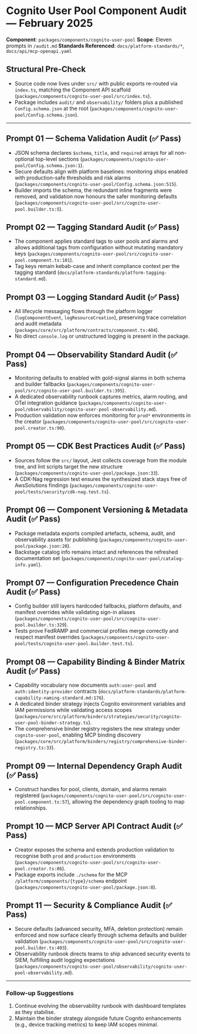 # Cognito User Pool Component Audit — February 2025

**Component**: `packages/components/cognito-user-pool`
**Scope**: Eleven prompts in `/audit.md`
**Standards Referenced**: `docs/platform-standards/*`, `docs/api/mcp-openapi.yaml`

## Structural Pre-Check

- Source code now lives under `src/` with public exports re-routed via `index.ts`, matching the Component API scaffold (`packages/components/cognito-user-pool/src/index.ts`).
- Package includes `audit/` and `observability/` folders plus a published `Config.schema.json` at the root (`packages/components/cognito-user-pool/Config.schema.json`).

---

## Prompt 01 — Schema Validation Audit **(✅ Pass)**
- JSON schema declares `$schema`, `title`, and `required` arrays for all non-optional top-level sections (`packages/components/cognito-user-pool/Config.schema.json:1`).
- Secure defaults align with platform baselines: monitoring ships enabled with production-safe thresholds and risk alarms (`packages/components/cognito-user-pool/Config.schema.json:515`).
- Builder imports the schema, the redundant inline fragments were removed, and validation now honours the safer monitoring defaults (`packages/components/cognito-user-pool/src/cognito-user-pool.builder.ts:5`).

## Prompt 02 — Tagging Standard Audit **(✅ Pass)**
- The component applies standard tags to user pools and alarms and allows additional tags from configuration without mutating mandatory keys (`packages/components/cognito-user-pool/src/cognito-user-pool.component.ts:101`).
- Tag keys remain kebab-case and inherit compliance context per the tagging standard (`docs/platform-standards/platform-tagging-standard.md`).

## Prompt 03 — Logging Standard Audit **(✅ Pass)**
- All lifecycle messaging flows through the platform logger (`logComponentEvent`, `logResourceCreation`), preserving trace correlation and audit metadata (`packages/core/src/platform/contracts/component.ts:404`).
- No direct `console.log` or unstructured logging is present in the package.

## Prompt 04 — Observability Standard Audit **(✅ Pass)**
- Monitoring defaults to enabled with gold-signal alarms in both schema and builder fallbacks (`packages/components/cognito-user-pool/src/cognito-user-pool.builder.ts:395`).
- A dedicated observability runbook captures metrics, alarm routing, and OTel integration guidance (`packages/components/cognito-user-pool/observability/cognito-user-pool-observability.md`).
- Production validation now enforces monitoring for `prod*` environments in the creator (`packages/components/cognito-user-pool/src/cognito-user-pool.creator.ts:90`).

## Prompt 05 — CDK Best Practices Audit **(✅ Pass)**
- Sources follow the `src/` layout, Jest collects coverage from the module tree, and lint scripts target the new structure (`packages/components/cognito-user-pool/package.json:33`).
- A CDK-Nag regression test ensures the synthesized stack stays free of AwsSolutions findings (`packages/components/cognito-user-pool/tests/security/cdk-nag.test.ts`).

## Prompt 06 — Component Versioning & Metadata Audit **(✅ Pass)**
- Package metadata exports compiled artefacts, schema, audit, and observability assets for publishing (`packages/components/cognito-user-pool/package.json:20`).
- Backstage catalog info remains intact and references the refreshed documentation set (`packages/components/cognito-user-pool/catalog-info.yaml`).

## Prompt 07 — Configuration Precedence Chain Audit **(✅ Pass)**
- Config builder still layers hardcoded fallbacks, platform defaults, and manifest overrides while validating sign-in aliases (`packages/components/cognito-user-pool/src/cognito-user-pool.builder.ts:329`).
- Tests prove FedRAMP and commercial profiles merge correctly and respect manifest overrides (`packages/components/cognito-user-pool/tests/cognito-user-pool.builder.test.ts`).

## Prompt 08 — Capability Binding & Binder Matrix Audit **(✅ Pass)**
- Capability vocabulary now documents `auth:user-pool` and `auth:identity-provider` contracts (`docs/platform-standards/platform-capability-naming-standard.md:176`).
- A dedicated binder strategy injects Cognito environment variables and IAM permissions while validating access scopes (`packages/core/src/platform/binders/strategies/security/cognito-user-pool-binder-strategy.ts`).
- The comprehensive binder registry registers the new strategy under `cognito-user-pool`, enabling MCP binding discovery (`packages/core/src/platform/binders/registry/comprehensive-binder-registry.ts:33`).

## Prompt 09 — Internal Dependency Graph Audit **(✅ Pass)**
- Construct handles for pool, clients, domain, and alarms remain registered (`packages/components/cognito-user-pool/src/cognito-user-pool.component.ts:57`), allowing the dependency graph tooling to map relationships.

## Prompt 10 — MCP Server API Contract Audit **(✅ Pass)**
- Creator exposes the schema and extends production validation to recognise both `prod` and `production` environments (`packages/components/cognito-user-pool/src/cognito-user-pool.creator.ts:86`).
- Package exports include `./schema` for the MCP `/platform/components/{type}/schema` endpoint (`packages/components/cognito-user-pool/package.json:8`).

## Prompt 11 — Security & Compliance Audit **(✅ Pass)**
- Secure defaults (advanced security, MFA, deletion protection) remain enforced and now surface clearly through schema defaults and builder validation (`packages/components/cognito-user-pool/src/cognito-user-pool.builder.ts:403`).
- Observability runbook directs teams to ship advanced security events to SIEM, fulfilling audit logging expectations (`packages/components/cognito-user-pool/observability/cognito-user-pool-observability.md`).

---

### Follow-up Suggestions
1. Continue evolving the observability runbook with dashboard templates as they stabilise.
2. Maintain the binder strategy alongside future Cognito enhancements (e.g., device tracking metrics) to keep IAM scopes minimal.
